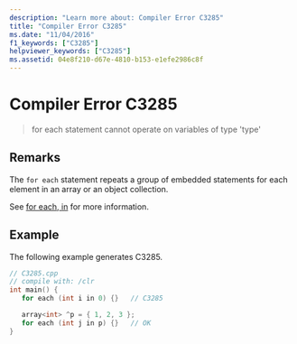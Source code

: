 ```yaml
---
description: "Learn more about: Compiler Error C3285"
title: "Compiler Error C3285"
ms.date: "11/04/2016"
f1_keywords: ["C3285"]
helpviewer_keywords: ["C3285"]
ms.assetid: 04e8f210-d67e-4810-b153-e1efe2986c8f
---
```

# Compiler Error C3285

> for each statement cannot operate on variables of type 'type'

## Remarks

The `for each` statement repeats a group of embedded statements for each element in an array or an object collection.

See [for each, in](../../dotnet/for-each-in.md) for more information.

## Example

The following example generates C3285.

```cpp
// C3285.cpp
// compile with: /clr
int main() {
   for each (int i in 0) {}   // C3285

   array<int> ^p = { 1, 2, 3 };
   for each (int j in p) {}   // OK
}
```
